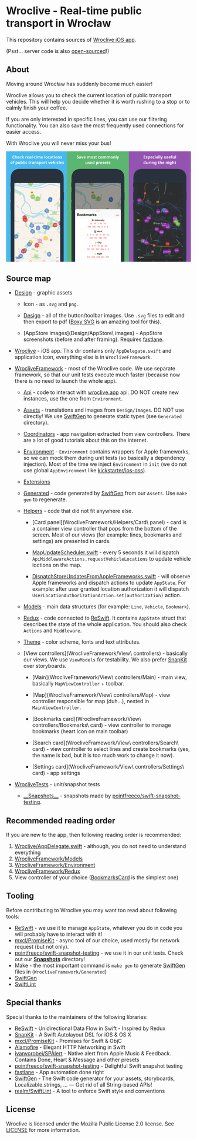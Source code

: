 # Wroclive - Real-time public transport in Wrocław

This repository contains sources of [Wroclive iOS app](https://www.wroclive.app).

(Psst… server code is also [open-sourced](https://github.com/LiarPrincess/Wroclive-server)!)

## About

Moving around Wrocław has suddenly become much easier!

Wroclive allows you to check the current location of public transport vehicles.
This will help you decide whether it is worth rushing to a stop or to calmly finish your coffee.

If you are only interested in specific lines, you can use our filtering functionality. You can also save the most frequently used connections for easier access.

With Wroclive you will never miss your bus!

![AppStore screenshots](https://raw.githubusercontent.com/LiarPrincess/Wroclive-client/main/Design/GitHub/appstore_screens.png)

## Source map

- [Design](Design) - graphic assets

  - Icon - as `.svg` and `png`.

  - [Design](Design/Images) - all of the button/toolbar images. Use `.svg` files to edit and then export to pdf ([Boxy SVG](https://boxy-svg.com) is an amazing tool for this).

  - [AppStore images](Design/AppStore\ images) - AppStore screenshots (before and after framing). Requires [fastlane](https://fastlane.tools).

- [Wroclive](Wroclive) - iOS app. This dir contains only `AppDelegate.swift` and application icon, everything else is in `WrocliveFramework`.

- [WrocliveFramework](WrocliveFramework) - most of the Wroclive code. We use separate framework, so that our unit tests execute much faster (because now there is no need to launch the whole app).

  - [Api](WrocliveFramework/Api) - code to interact with [wroclive.app](https://www.wroclive.app) api. DO NOT create new instances, use the one from `Environment`.

  - [Assets](WrocliveFramework/Assets) - translations and images from `Design/Images`. DO NOT use directly! We use [SwiftGen](https://github.com/SwiftGen/SwiftGen) to generate static types (see `Generated` directory).

  - [Coordinators](WrocliveFramework/Coordinators) - app navigation extracted from view controllers. There are a lot of good tutorials about this on the internet.

  - [Environment](WrocliveFramework/Environment) - `Environment` contains wrappers for Apple frameworks, so we can mock them during unit tests (so basically a dependency injection). Most of the time we inject `Environment` in `init` (we do not use global `AppEnvironment` like [kickstarter/ios-oss](https://github.com/kickstarter/ios-oss)).

  - [Extensions](WrocliveFramework/Extensions)

  - [Generated](WrocliveFramework/Generated) - code generated by [SwiftGen](https://github.com/SwiftGen/SwiftGen) from our `Assets`. Use `make gen` to regenerate.

  - [Helpers](WrocliveFramework/Helpers) - code that did not fit anywhere else.

    - [Card panel](WrocliveFramework/Helpers/Card\ panel) - card is a container view controller that pops from the bottom of the screen. Most of our views (for example: lines, bookmarks and settings) are presented in cards.

    - [MapUpdateScheduler.swift](WrocliveFramework/Helpers/MapUpdateScheduler.swift) - every 5 seconds it will dispatch `ApiMiddlewareActions.requestVehicleLocations` to update vehicle loctions on the map.

    - [DispatchStoreUpdatesFromAppleFrameworks.swift](WrocliveFramework/Helpers/DispatchStoreUpdatesFromAppleFrameworks.swift) - will observe Apple frameworks and dispatch actions to update `AppState`. For example: after user granted location authorization it will dispatch `UserLocationAuthorizationAction.set(authorization)` action.

  - [Models](WrocliveFramework/Models) - main data structures (for example: `Line`, `Vehicle`, `Bookmark`).

  - [Redux](WrocliveFramework/Redux) - code connected to [ReSwift](https://github.com/ReSwift/ReSwift). It contains `AppState` struct that describes the state of the whole application. You should also check `Actions` and `Middleware`.

  - [Theme](WrocliveFramework/Theme) - color scheme, fonts and text attributes.

  - [View controllers](WrocliveFramework/View\ controllers) - basically our views. We use `ViewModels` for testability. We also prefer [SnapKit](https://github.com/SnapKit/SnapKit) over storyboards.

    - [Main](WrocliveFramework/View\ controllers/Main) - main view, basically `MapViewController` + toolbar.

    - [Map](WrocliveFramework/View\ controllers/Map) - view controller responsible for map (duh…), nested in `MainViewController`.

    - [Bookmarks card](WrocliveFramework/View\ controllers/Bookmarks\ card) - view controller to manage bookmarks (heart icon on main toolbar)

    - [Search card](WrocliveFramework/View\ controllers/Search\ card) - view controller to select lines and create bookmarks (yes, the name is bad, but it is too much work to change it now).

    - [Settings card](WrocliveFramework/View\ controllers/Settings\ card) - app settings

- [WrocliveTests](WrocliveTests) - unit/snapshot tests

  - [\_\_Snapshots\_\_](WrocliveTests/__Snapshots__) - snapshots made by [pointfreeco/swift-snapshot-testing](https://github.com/pointfreeco/swift-snapshot-testing).

## Recommended reading order

If you are new to the app, then following reading order is recommended:

1. [Wroclive/AppDelegate.swift](Wroclive/AppDelegate.swift) - although, you do not need to understand everything
2. [WrocliveFramework/Models](WrocliveFramework/Models)
3. [WrocliveFramework/Environment](WrocliveFramework/Environment)
4. [WrocliveFramework/Redux](WrocliveFramework/Redux)
5. View controller of your choice ([BookmarksCard](WrocliveFramework/View%20controllers/Bookmarks%20card) is the simplest one)

## Tooling

Before contributing to Wroclive you may want too read about following tools:

- [ReSwift](https://github.com/ReSwift/ReSwift) - we use it to manage `AppState`, whatever you do in code you will probably have to interact with it!
- [mxcl/PromiseKit](https://github.com/mxcl/PromiseKit) - async tool of our choice, used mostly for network request (but not only).
- [pointfreeco/swift-snapshot-testing](https://github.com/pointfreeco/swift-snapshot-testing) - we use it in our unit tests. Check out our [__Snapshots__](WrocliveTests/__Snapshots__) directory!
- Make - the most important command is `make gen` to generate [SwiftGen](https://github.com/SwiftGen/SwiftGen) files in  (`WrocliveFramework/Generated`)
- [SwiftGen](https://github.com/SwiftGen/SwiftGen)
- [SwiftLint](https://github.com/realm/SwiftLint)

## Special thanks

Special thanks to the maintainers of the following libraries:
- [ReSwift](https://github.com/ReSwift/ReSwift) - Unidirectional Data Flow in Swift - Inspired by Redux
- [SnapKit](https://github.com/SnapKit/SnapKit) - A Swift Autolayout DSL for iOS & OS X
- [mxcl/PromiseKit](https://github.com/mxcl/PromiseKit) - Promises for Swift & ObjC
- [Alamofire](https://github.com/Alamofire/Alamofire) - Elegant HTTP Networking in Swift
- [ivanvorobei/SPAlert](https://github.com/IvanVorobei/SPAlert) - Native alert from Apple Music & Feedback. Contains Done, Heart & Message and other presets
- [pointfreeco/swift-snapshot-testing](https://github.com/pointfreeco/swift-snapshot-testing) - Delightful Swift snapshot testing
- [fastlane](https://fastlane.tools) - App automation done right
- [SwiftGen](https://github.com/SwiftGen/SwiftGen) - The Swift code generator for your assets, storyboards, Localizable.strings, … — Get rid of all String-based APIs!
- [realm/SwiftLint](https://github.com/realm/SwiftLint) - A tool to enforce Swift style and conventions

## License

Wroclive is licensed under the Mozilla Public License 2.0 license.
See [LICENSE](LICENSE) for more information.
